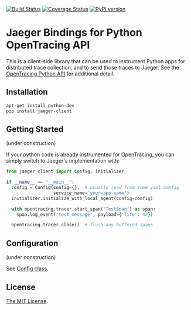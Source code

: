 [![Build Status][ci-img]][ci] [![Coverage Status][cov-img]][cov] [![PyPI version][pypi-img]][pypi]

# Jaeger Bindings for Python OpenTracing API 

This is a client-side library that can be used to instrument Python apps 
for distributed trace collection, and to send those traces to Jaeger.
See the [OpenTracing Python API](https://github.com/opentracing/opentracing-python)
for additional detail.

## Installation

```bash
apt-get install python-dev
pip install jaeger-client
```

## Getting Started

(under construction)

If your python code is already instrumented for OpenTracing,
you can simply switch to Jaeger's implementation with:

```python
from jaeger_client import Config, initializer

if __name__ == "__main__":
  config = Config(config={},  # usually read from some yaml config
                  service_name='your-app-name')
  initializer.initialize_with_local_agent(config=config)

  with opentracing.tracer.start_span('TestSpan') as span:
    span.log_event('test message', payload={'life': 42})

  opentracing.tracer.close()  # flush any buffered spans
```

## Configuration

(under construction)

See [Config class](jaeger_client/config.py).

## License

[The MIT License](LICENSE).

[ci-img]: https://travis-ci.org/uber/jaeger-client-python.svg?branch=master
[ci]: https://travis-ci.org/uber/jaeger-client-python
[cov-img]: https://coveralls.io/repos/uber/jaeger-client-python/badge.svg?branch=master
[cov]: https://coveralls.io/github/uber/jaeger-client-python?branch=master
[pypi-img]: https://badge.fury.io/py/jaeger-client.svg
[pypi]: https://badge.fury.io/py/jaeger-client
